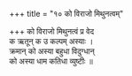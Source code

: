+++
title = "१० को विराजो मिथुनत्वम्"

+++
को विराजो मिथुनत्वं प्र वेद  
क ऋतून् क उ कल्पम् अस्याः ।  
क्रमान् को अस्या बहुधा विदुग्धान्  
को अस्या धाम कतिधा व्युष्टीः ॥